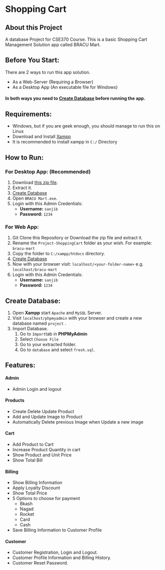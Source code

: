 # Shopping Cart


## About this Project
A database Project for CSE370 Course. This is a basic Shopping Cart Management Solution app called BRACU Mart.

## Before You Start:
There are 2 ways to run this app solution.
* As a Web-Server (Requiring a Browser)
* As a Desktop App (An executable file for Windows)

#### In both ways you need to [Create Database](https://github.com/sanjib-sen/Project-ShoppingCart#create-database) **before** running the app.

## Requirements:
* Windows, but if you are geek enough, you should manage to run this on Linux
* Download and Install [Xampp](https://www.apachefriends.org/xampp-files/8.0.6/xampp-windows-x64-8.0.6-0-VS16-installer.exe)
* It is recommended to install xampp in `C:/` Directory

## How to Run:
### For Desktop App: (Recommended)
1. Download [this zip file](https://github.com/sanjib-sen/Project-ShoppingCart/releases/download/0.01/BRACU.Mart.zip).
2. Extract it.
3. [Create Database](https://github.com/sanjib-sen/Project-ShoppingCart#create-database)
4. Open `BRACU Mart.exe`.
5. Login with this Admin Credentials:
    * **Username:** `sanjib`
    * **Password:** `1234`

### For Web App:
1. Git Clone this Repository or Download the zip file and extract it.
2. Rename the `Project-ShoppingCart` folder as your wish. For example: `bracu-mart`
3. Copy the folder to `C:/xampp/htdocs` directory.
4. [Create Database](https://github.com/sanjib-sen/Project-ShoppingCart#create-database)
5. Now with your browser visit:
   `localhost/<your-folder-name>` e.g. `localhost/bracu-mart`
6. Login with this Admin Credentials:
   * **Username:** `sanjib`
   * **Password:** `1234`

## Create Database:
1. Open **Xampp** start `Apache` and `MySQL` Server.
2. Visit `localhost/phpmyadmin` with your browser and create a new database named `project` .
3. Import Database.
    1. Go to `Import`tab in **PHPMyAdmin**
    2. Select `Choose File`
    3. Go to your extracted folder.
    4. Go to `database` and select `fresh.sql`.
   

## Features:

#### Admin
* Admin Login and logout

#### Products
* Create Delete Update Product
* Add and Update Image to Product
* Automatically Delete previous Image when Update a new image
  
#### Cart
* Add Product to Cart
* Increase Product Quantity in cart
* Show Product and Unit Price 
* Show Total Bill

#### Billing
* Show Billing Information
* Apply Loyalty Discount
* Show Total Price
* 5 Options to choose for payment
   * Bkash
   * Nagad
   * Rocket
   * Card
   * Cash
* Save Billing Information to Customer Profile

#### Customer
* Customer Registration, Login and Logout.
* Customer Profile Information and Billing History.
* Customer Reset Password.
